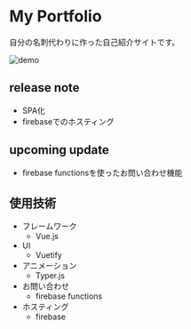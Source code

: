 # My Portfolio

自分の名刺代わりに作った自己紹介サイトです。

![demo](https://user-images.githubusercontent.com/60223961/110141493-8c1da500-7e18-11eb-8632-752a3993e87a.png)

## release note

- SPA化
- firebaseでのホスティング

## upcoming update

- firebase functionsを使ったお問い合わせ機能

## 使用技術

- フレームワーク
  - Vue.js 
- UI
  - Vuetify
- アニメーション
  - Typer.js
- お問い合わせ
  - firebase functions
- ホスティング
  - firebase 
